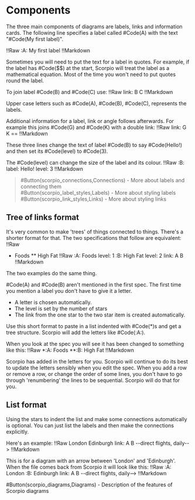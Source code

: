 # Components
The three main components of diagrams are labels, links and information cards.  The following line specifies a label called #Code(A) with the text "#Code(My first label)".

!!Raw
:A: My first label
!!Markdown

Sometimes you will need to put the text for a label in quotes. For example, if the label has #Code($$) at the start, Scorpio will treat the label as a mathematical equation. Most of the time you won't need to put quotes round the label.

To join label #Code(B) and #Code(C) use:
!!Raw
link: B C 
!!Markdown

Upper case letters such as #Code(A), #Code(B), #Code(C), represents the labels.

Additional information for a label, link or angle follows afterwards.  For example this joins #Code(G) and #Code(K) with a double link:
!!Raw
link: G K ==
!!Markdown

These three lines change the text of label #Code(B) to say #Code(Hello!) and then set its #Code(level) to #Code(3).

The #Code(level) can change the size of the label and its colour.
!!Raw
:B:
label: Hello!
level: 3
!!Markdown

> #Button(scorpio_connections,Connections) - More about labels and connecting them<br>#Button(scorpio_label_styles,Labels) - More about styling labels<br>#Button(scorpio_link_styles,Links) - More about styling links

## Tree of links format

It's very common to make 'trees' of things connected to things.  There's a shorter format for that. The two specifications that follow are equivalent:
!!Raw
* Foods
** High Fat
!!Raw
:A: Foods
level: 1
:B: High Fat
level: 2
link: A B
!!Markdown

The two examples do the same thing.  

#Code(A) and #Code(B) aren't mentioned in the first spec.  The first time you mention a label you don't have to give it a letter.  

* A letter is chosen automatically.
* The level is set by the number of stars
* The link from the one star to the two star item is created automatically.

Use this short format to paste in a list indented with #Code(&ast;)s and get a tree structure.  Scorpio will add the letters like #Code(:A:).

When you look at the spec you will see it has been changed to something like this:
!!Raw
*:A: Foods
**:B: High Fat
!!Markdown

Scorpio has added in the letters for you.  Scorpio will continue to do its best to update the letters sensibly when you edit the spec.  When you add a row or remove a row, or change the order of some lines,  you don't have to go through 'renumbering' the lines to be sequential.  Scorpio will do that for you.

## List format
Using the stars to indent the list and make some connections automatically is optional.  You can just list the labels and then make the connections explicitly.

Here's an example:
!!Raw
London
Edinburgh
link: A B --direct flights, daily-->
!!Markdown

This is for a diagram with an arrow between 'London' and 'Edinburgh'.  When the file comes back from Scorpio it will look like this:
!!Raw
:A: London
:B: Edinburgh
link: A B --direct flights, daily-->
!!Markdown

 #Button(scorpio_diagrams,Diagrams) - Description of the features of Scorpio diagrams